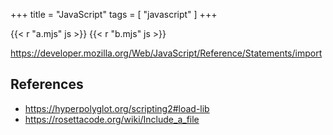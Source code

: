 +++
title = "JavaScript"
tags = [ "javascript" ]
+++

{{< r "a.mjs" js >}}
{{< r "b.mjs" js >}}

<https://developer.mozilla.org/Web/JavaScript/Reference/Statements/import>

## References

- <https://hyperpolyglot.org/scripting2#load-lib>
- <https://rosettacode.org/wiki/Include_a_file>
